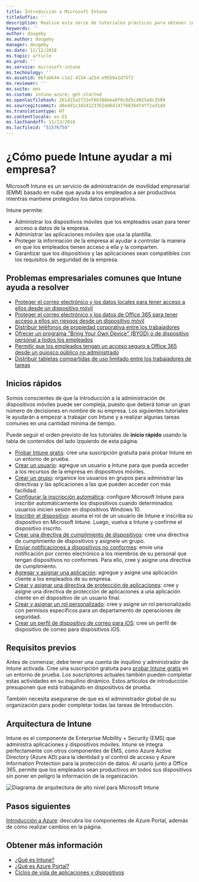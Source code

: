 ```yaml
---
title: Introducción a Microsoft Intune
titleSuffix: ''
description: Realice esta serie de tutoriales prácticos para obtener información sobre Intune.
keywords: ''
author: dougeby
ms.author: dougeby
manager: dougeby
ms.date: 11/12/2018
ms.topic: article
ms.prod: ''
ms.service: microsoft-intune
ms.technology: ''
ms.assetid: 6bfab644-c1e2-4154-a254-e95b9a1d75f2
ms.reviewer: ''
ms.suite: ems
ms.custom: intune-azure; get-started
ms.openlocfilehash: 261d15a2731ef6b388eba0f0c6d5cd025e8c3509
ms.sourcegitcommit: d8edd1c3d24123762dd6d14776836df4ff2a31dd
ms.translationtype: HT
ms.contentlocale: es-ES
ms.lasthandoff: 11/13/2018
ms.locfileid: "51576750"
---
```

# <a name="what-can-intune-do-for-my-company"></a>¿Cómo puede Intune ayudar a mi empresa?
Microsoft Intune es un servicio de administración de movilidad empresarial (EMM) basado en nube que ayuda a los empleados a ser productivos mientras mantiene protegidos los datos corporativos.

Intune permite:

- Administrar los dispositivos móviles que los empleados usan para tener acceso a datos de la empresa.
- Administrar las aplicaciones móviles que usa la plantilla.
- Proteger la información de la empresa al ayudar a controlar la manera en que los empleados tienen acceso a ella y la comparten.
- Garantizar que los dispositivos y las aplicaciones sean compatibles con los requisitos de seguridad de la empresa.

## <a name="common-business-problems-that-intune-helps-solve"></a>Problemas empresariales comunes que Intune ayuda a resolver

* [Proteger el correo electrónico y los datos locales para tener acceso a ellos desde un dispositivo móvil](common-scenarios.md#protecting-your-on-premises-email-and-data-so-it-can-be-safely-accessed-by-mobile-devices)
* [Proteger el correo electrónico y los datos de Office 365 para tener acceso a ellos sin riesgos desde un dispositivo móvil](common-scenarios.md#protecting-your-office-365-email-and-data-so-it-can-be-safely-accessed-by-mobile-devices)
* [Distribuir teléfonos de propiedad corporativa entre los trabajadores](common-scenarios.md#issue-corporate-owned-phones-to-your-employees)
* [Ofrecer un programa "Bring Your Own Device" (BYOD) o de dispositivo personal a todos los empleados](common-scenarios.md#offer-a-bring-your-own-device-program-to-all-employees)
* [Permitir que los empleados tengan un acceso seguro a Office 365 desde un quiosco público no administrado](common-scenarios.md#enable-your-employees-to-securely-access-office-365-from-an-unmanaged-public-kiosk)
* [Distribuir tabletas compartidas de uso limitado entre los trabajadores de tareas](common-scenarios.md#issue-limited-use-shared-tablets-to-your-employees)

## <a name="quickstarts"></a>Inicios rápidos

Somos conscientes de que la introducción a la administración de dispositivos móviles puede ser compleja, puesto que deberá tomar un gran número de decisiones en nombre de su empresa. Los siguientes tutoriales le ayudarán a empezar a trabajar con Intune y a realizar algunas tareas comunes en una cantidad mínima de tiempo.

Puede seguir el orden previsto de los tutoriales de **inicio rápido** usando la tabla de contenidos del lado izquierdo de esta página.

- [Probar Intune gratis](free-trial-sign-up.md): cree una suscripción gratuita para probar Intune en un entorno de prueba.    
- [Crear un usuario](quickstart-create-user.md): agregue un usuario a Intune para que pueda acceder a los recursos de la empresa en dispositivos móviles.
- [Crear un grupo](quickstart-create-group.md): organice los usuarios en grupos para administrar las directivas y las aplicaciones a las que pueden acceder con más facilidad.
- [Configurar la inscripción automática](quickstart-setup-auto-enrollment.md): configure Microsoft Intune para inscribir automáticamente los dispositivos cuando determinados usuarios inicien sesión en dispositivos Windows 10.
- [Inscribir el dispositivo](quickstart-enroll-windows-device.md): asuma el rol de un usuario de Intune e inscriba su dispositivo en Microsoft Intune. Luego, vuelva a Intune y confirme el dispositivo inscrito.
- [Crear una directiva de cumplimiento de dispositivos](quickstart-set-password-length-android.md): cree una directiva de cumplimiento de dispositivos y asígnele un grupo.
- [Enviar notificaciones a dispositivos no conformes](quickstart-send-notification.md): envíe una notificación por correo electrónico a los miembros de su personal que tengan dispositivos no conformes. Para ello, cree y asigne una directiva de cumplimiento.
- [Agregar y asignar una aplicación](quickstart-add-assign-app.md): agregue y asigne una aplicación cliente a los empleados de su empresa.
- [Crear y asignar una directiva de protección de aplicaciones](quickstart-create-assign-app-policy.md): cree y asigne una directiva de protección de aplicaciones a una aplicación cliente en el dispositivo de un usuario final.
- [Crear y asignar un rol personalizado](quickstart-create-custom-role.md): cree y asigne un rol personalizado con permisos específicos para un departamento de operaciones de seguridad. 
- [Crear un perfil de dispositivo de correo para iOS](quickstart-email-profile.md): cree un perfil de dispositivo de correo para dispositivos iOS.

## <a name="prerequisites"></a>Requisitos previos

Antes de comenzar, debe tener una cuenta de inquilino y administrador de Intune activada. Cree una suscripción gratuita para [probar Intune gratis](free-trial-sign-up.md) en un entorno de prueba. Los suscriptores actuales también pueden completar estas actividades en su inquilino dinámico. Estos artículos de introducción presuponen que está trabajando en dispositivos de prueba.

También necesita asegurarse de que es el administrador global de su organización para poder completar todas las tareas de Introducción.

## <a name="intune-architecture"></a>Arquitectura de Intune

Intune es el componente de Enterprise Mobility + Security (EMS) que administra aplicaciones y dispositivos móviles. Intune se integra perfectamente con otros componentes de EMS, como Azure Active Directory (Azure AD) para la identidad y el control de acceso y Azure Information Protection para la protección de datos. Al usarlo junto a Office 365, permite que los empleados sean productivos en todos sus dispositivos sin poner en peligro la información de la organización.

![Diagrama de arquitectura de alto nivel para Microsoft Intune](/intune/media/intunearchitecture.svg)

## <a name="next-steps"></a>Pasos siguientes

[Introducción a Azure](get-started-azure.md): descubra los componentes de Azure Portal, además de cómo realizar cambios en la página.

## <a name="learn-more"></a>Obtener más información

* [¿Qué es Intune?](introduction-intune.md)
* [¿Qué es Azure Portal?](what-is-intune.md)
* [Ciclos de vida de aplicaciones y dispositivos](introduction-device-app-lifecycles.md)